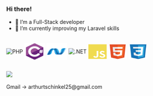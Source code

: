 ### Hi there!
- 🔭 I’m a Full-Stack developer
- 🌱 I’m currently improving my Laravel skills



<div style="display: inline_block"><br>
    <img align="center" alt="PHP" height="45" width="55" src="https://cdn.jsdelivr.net/gh/devicons/devicon/icons/php/php-original.svg">
  <img align="center" alt="Rafa-Csharp" height="45" width="55" src="https://raw.githubusercontent.com/devicons/devicon/master/icons/csharp/csharp-original.svg">
  <img align="center" alt=".NET" height="45" width="55" src="https://raw.githubusercontent.com/devicons/devicon/master/icons/dot-net/dot-net-original.svg">
  <img align="center" alt=".NET" height="45" width="55" src="https://cdn.jsdelivr.net/gh/devicons/devicon/icons/mysql/mysql-original.svg">
  <img align="center" alt="Rafa-Js" height="40" width="50" src="https://raw.githubusercontent.com/devicons/devicon/master/icons/javascript/javascript-plain.svg">
  <img align="center" alt="Rafa-HTML" height="40" width="50" src="https://raw.githubusercontent.com/devicons/devicon/master/icons/html5/html5-original.svg">
  <img align="center" alt="Rafa-CSS" height="40" width="51" src="https://raw.githubusercontent.com/devicons/devicon/master/icons/css3/css3-original.svg">
</div>


  ##
 
<div> 
  <a href="https://www.linkedin.com/in/arthur-tschinkel-da-silva-352095294/" target="_blank"><img src="https://img.shields.io/badge/-LinkedIn-%230077B5?style=for-the-badge&logo=linkedin&logoColor=white" target="_blank"></a> 
  <p></p>
  Gmail -> arthurtschinkel25@gmail.com
</div>
